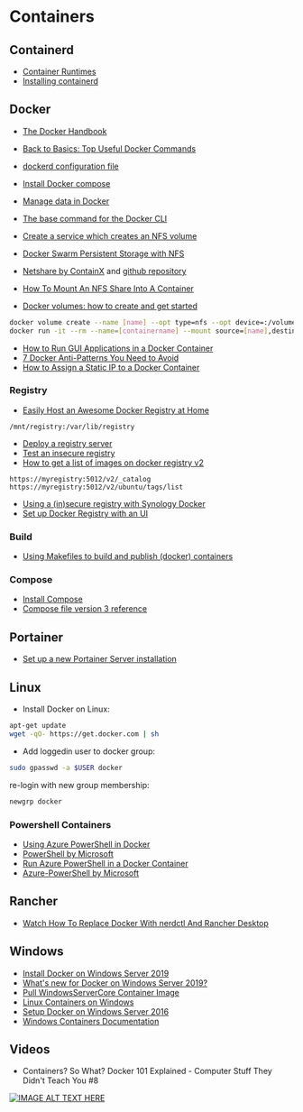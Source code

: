 # Containers

## Containerd

- [Container Runtimes](https://kubernetes.io/docs/setup/production-environment/container-runtimes/#containerd)
- [Installing containerd](https://github.com/containerd/containerd/blob/main/docs/getting-started.md)

## Docker

- [The Docker Handbook](https://www.freecodecamp.org/news/the-docker-handbook/)
- [Back to Basics: Top Useful Docker Commands](https://adamtheautomator.com/back-to-basics-top-useful-docker-commands/)
- [dockerd configuration file](https://docs.docker.com/engine/reference/commandline/dockerd/)
- [Install Docker compose](https://docs.docker.com/compose/install/)
- [Manage data in Docker](https://docs.docker.com/engine/admin/volumes/)
- [The base command for the Docker CLI](https://docs.docker.com/engine/reference/commandline/docker/)

- [Create a service which creates an NFS volume](https://docs.docker.com/storage/volumes/#create-a-service-which-creates-an-nfs-volume)
- [Docker Swarm Persistent Storage with NFS](https://sysadmins.co.za/docker-swarm-persistent-storage-with-nfs/)
- [Netshare by ContainX](http://netshare.containx.io/docs/getting-started) and [github repository](https://github.com/ContainX/docker-volume-netshare)
- [How To Mount An NFS Share Into A Container](https://anto.online/guides/how-to-mount-an-nfs-share-into-a-container/)
- [Docker volumes: how to create and get started](https://phoenixnap.com/kb/docker-volumes)

```bash
docker volume create --name [name] --opt type=nfs --opt device=:/volume1/[name] --opt o=addr=nasserver.domain.com
docker run -it --rm --name=[containername] --mount source=[name],destination=/test ubuntu
```

- [How to Run GUI Applications in a Docker Container](https://www.cloudsavvyit.com/10520/how-to-run-gui-applications-in-a-docker-container/)
- [7 Docker Anti-Patterns You Need to Avoid](https://www.cloudsavvyit.com/14343/7-docker-anti-patterns-you-need-to-avoid/)
- [How to Assign a Static IP to a Docker Container](https://www.cloudsavvyit.com/14508/how-to-assign-a-static-ip-to-a-docker-container/)

### Registry

- [Easily Host an Awesome Docker Registry at Home](https://medium.com/@lukebenson/easily-host-an-awesome-docker-registry-at-home-694a9c70740f)

`/mnt/registry:/var/lib/registry`

- [Deploy a registry server](https://docs.docker.com/registry/deploying/)
- [Test an insecure registry](https://docs.docker.com/registry/insecure/)
- [How to get a list of images on docker registry v2](https://stackoverflow.com/questions/31251356/how-to-get-a-list-of-images-on-docker-registry-v2)

```http
https://myregistry:5012/v2/_catalog
https://myregistry:5012/v2/ubuntu/tags/list
```

- [Using a (in)secure registry with Synology Docker](https://lenain.info/using-a-in-secure-registry-with-synology-docker/)
- [Set up Docker Registry with an UI](https://medium.com/swlh/set-up-docker-registry-and-a-docker-regui-8340bb287276)

### Build

- [Using Makefiles to build and publish (docker) containers](https://dev.to/flpslv/using-makefiles-to-build-and-publish-docker-containers-7c8)

### Compose

- [Install Compose](https://docs.docker.com/compose/install/)
- [Compose file version 3 reference](https://docs.docker.com/compose/compose-file/)

## Portainer

- [Set up a new Portainer Server installation](https://docs.portainer.io/v/be-2.7/start/install/server)

## Linux

- Install Docker on Linux:

```bash
apt-get update
wget -qO- https://get.docker.com | sh
```

- Add loggedin user to docker group:

```bash
sudo gpasswd -a $USER docker
```

  re-login with new group membership:

```bash
newgrp docker
```

### Powershell Containers

- [Using Azure PowerShell in Docker](https://docs.microsoft.com/en-us/powershell/azure/azureps-in-docker?view=azps-6.4.0)
- [PowerShell by Microsoft](https://hub.docker.com/_/microsoft-powershell)
- [Run Azure PowerShell in a Docker Container](https://www.thomasmaurer.ch/2020/03/run-azure-powershell-in-a-docker-container/)
- [Azure-PowerShell by Microsoft](https://hub.docker.com/_/microsoft-azure-powershell)

## Rancher

- [Watch How To Replace Docker With nerdctl And Rancher Desktop](https://youtu.be/evWPib0iNgY)

## Windows

- [Install Docker on Windows Server 2019](https://www.ntweekly.com/2018/11/03/install-docker-on-windows-server-2019/)
- [What's new for Docker on Windows Server 2019?](https://stefanscherer.github.io/docker-on-windows-server-2019/)
- [Pull WindowsServerCore Container Image](https://hub.docker.com/r/microsoft/windowsservercore/)
- [Linux Containers on Windows](https://docs.microsoft.com/en-us/virtualization/windowscontainers/deploy-containers/linux-containers)
- [Setup Docker on Windows Server 2016](https://blogs.technet.microsoft.com/canitpro/2016/10/26/step-by-step-setup-docker-on-your-windows-2016-server/)
- [Windows Containers Documentation](https://docs.microsoft.com/en-us/virtualization/windowscontainers/)

## Videos

- Containers? So What? Docker 101 Explained - Computer Stuff They Didn't Teach You #8

[![IMAGE ALT TEXT HERE](http://img.youtube.com/vi/0oEsMwSxBsk/default.jpg)](https://www.youtube.com/watch?v=0oEsMwSxBsk)
